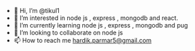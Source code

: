 - 👋 Hi, I’m @tikul1
- 👀 I’m interested in node js , express , mongodb and react.
- 🌱 I’m currently learning node js , express , mongodb and pug
- 💞️ I’m looking to collaborate on node js
- 📫 How to reach me hardik.parmar5@gmail.com

<!---
tikul1/tikul1 is a ✨ special ✨ repository because its `README.md` (this file) appears on your GitHub profile.
You can click the Preview link to take a look at your changes.
--->
